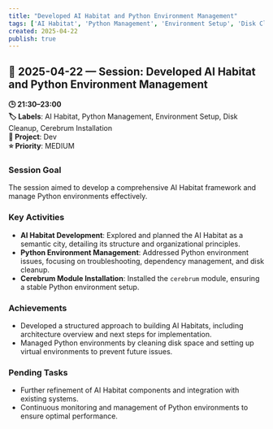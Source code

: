 ```yaml
---
title: "Developed AI Habitat and Python Environment Management"
tags: ['AI Habitat', 'Python Management', 'Environment Setup', 'Disk Cleanup', 'Cerebrum Installation']
created: 2025-04-22
publish: true
---
```


## 📅 2025-04-22 — Session: Developed AI Habitat and Python Environment Management

**🕒 21:30–23:00**  
**🏷️ Labels**: AI Habitat, Python Management, Environment Setup, Disk Cleanup, Cerebrum Installation  
**📂 Project**: Dev  
**⭐ Priority**: MEDIUM  


### Session Goal
The session aimed to develop a comprehensive AI Habitat framework and manage Python environments effectively.

### Key Activities
- **AI Habitat Development**: Explored and planned the AI Habitat as a semantic city, detailing its structure and organizational principles.
- **Python Environment Management**: Addressed Python environment issues, focusing on troubleshooting, dependency management, and disk cleanup.
- **Cerebrum Module Installation**: Installed the `cerebrum` module, ensuring a stable Python environment setup.

### Achievements
- Developed a structured approach to building AI Habitats, including architecture overview and next steps for implementation.
- Managed Python environments by cleaning disk space and setting up virtual environments to prevent future issues.

### Pending Tasks
- Further refinement of AI Habitat components and integration with existing systems.
- Continuous monitoring and management of Python environments to ensure optimal performance.
